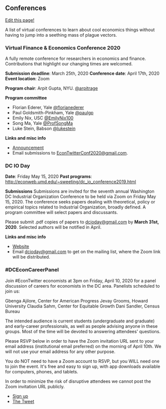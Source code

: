 ## Conferences

[Edit this page!](https://github.com/cpfiffer/virtual-econ.info/edit/master/conferences.md)

A list of virtual conferences to learn about cool economics things without having to jump into a seething mass of plague vectors.

### Virtual Finance & Economics Conference 2020

A fully remote conference for researchers in economics and finance. Contributions that highlight our changing times are welcomed. 

**Submission deadline**: March 25th, 2020
**Conference date**: April 17th, 2020
**Event location**: Zoom

**Program chair**: Arpit Gupta, NYU. [@arpitrage](https://twitter.com/arpitrage)

**Program committee**

* Florian Ederer, Yale [@florianederer](https://twitter.com/florianederer)
* Paul Goldsmith-Pinkham, Yale [@paulgp](https://twitter.com/paulgp)
* Emily Nix, USC [@EmilyNix100](https://twitter.com/EmilyNix100)
* Song Ma, Yale [@ProfSongMa](https://twitter.com/ProfSongMa)
* Luke Stein, Babson [@lukestein](https://twitter.com/lukestein)

**Links and misc info**
- [Announcement](https://static1.squarespace.com/static/56086d00e4b0fb7874bc2d42/t/5e753140c2225859fa93ba1e/1584738624656/callforpapers.pdf)
- Email submissions to [EconTwitterConf2020@gmail.com](mailto:EconTwitterConf2020@gmail.com).

### DC IO Day

**Date**: Friday May 15, 2020
**Past programs**: [http://econweb.umd.edu/~sweeting/dc_io_conference2019.html ](http://econweb.umd.edu/~sweeting/dc_io_conference2019.html )

**Submissions**
Submissions are invited for the seventh annual Washington DC Industrial Organization Conference to be held via Zoom on Friday May 15, 2020. The conference seeks papers dealing with theoretical, policy or empirical topics related to Industrial Organization, broadly defined. A program committee will select papers and discussants.

Please submit .pdf copies of papers to [dcioday@gmail.com](mailto:dcioday@gmail.com) by **March 31st, 2020**.  Selected authors will be notified in April.

**Links and misc info**
- [Website](https://sites.google.com/view/dc-io-day)
- Email [dcioday@gmail.com](mailto:dcioday@gmail.com) to get on the mailing list, where the Zoom link will be distributed.

### #DCEconCareerPanel

Join #EconTwitter economists at 3pm on Friday, April 10, 2020 for a panel discussion of careers for economists in the DC area. Panelists scheduled to join us:

Gbenga Ajilore, Center for American Progress
Jevay Grooms, Howard University
Claudia Sahm, Center for Equitable Growth
Dani Sandler, Census Bureau

The intended audience is current students (undergraduate and graduate) and early-career professionals, as well as people advising anyone in these groups. Most of the time will be devoted to answering attendees' questions.

Please RSVP below in order to have the Zoom invitation URL sent to your email address (institutional email preferred) on the morning of April 10th. We will not use your email address for any other purpose.

You do NOT need to have a Zoom account to RSVP, but you WILL need one to join the event. It's free and easy to sign up, with app downloads available for computers, phones, and tablets.

In order to minimize the risk of disruptive attendees we cannot post the Zoom invitation URL publicly.

- [Sign up](https://docs.google.com/forms/d/e/1FAIpQLSey41-N0lrRLQeV4r46KYVysdUJScUbWMQUSJYvVH0_gnuclw/viewform)
- [The Tweet](https://twitter.com/graykimbrough/status/1243613791226605571?s=20)
